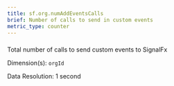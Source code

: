 ```yaml
---
title: sf.org.numAddEventsCalls
brief: Number of calls to send in custom events
metric_type: counter
---
```

### 

Total number of calls to send custom events to SignalFx

Dimension(s): `orgId`

Data Resolution: 1 second

